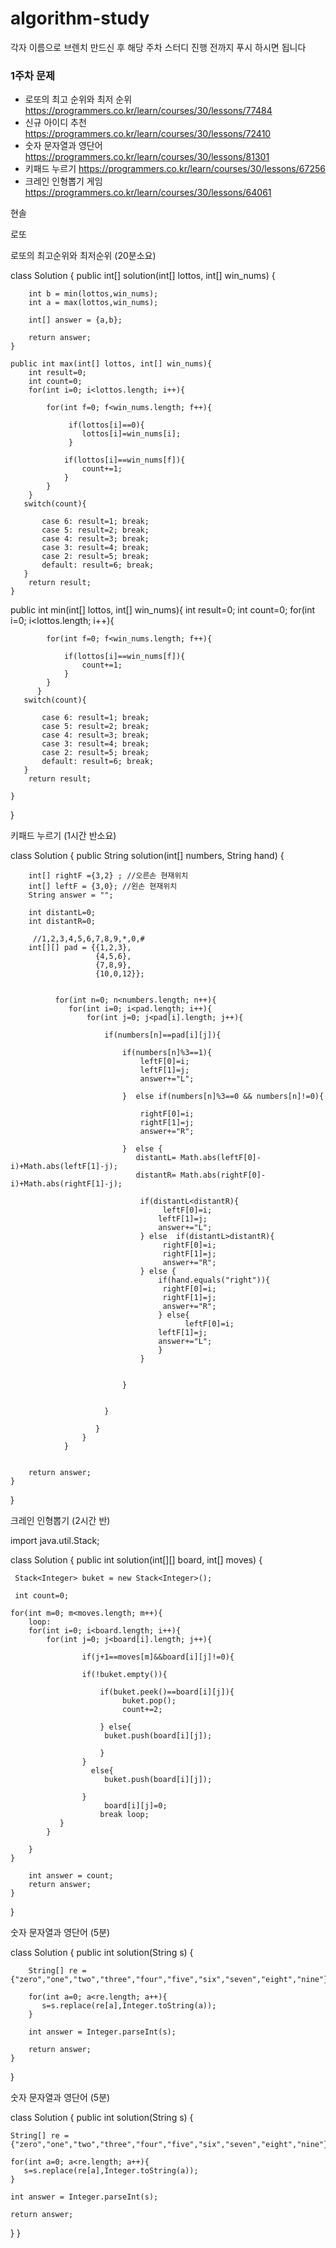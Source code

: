 # algorithm-study
각자 이름으로 브렌치 만드신 후 해당 주차 스터디 진행 전까지 푸시 하시면 됩니다  

### 1주차 문제
- 로또의 최고 순위와 최저 순위 https://programmers.co.kr/learn/courses/30/lessons/77484
- 신규 아이디 추천 https://programmers.co.kr/learn/courses/30/lessons/72410
- 숫자 문자열과 영단어 https://programmers.co.kr/learn/courses/30/lessons/81301
- 키패드 누르기 https://programmers.co.kr/learn/courses/30/lessons/67256
- 크레인 인형뽑기 게임 https://programmers.co.kr/learn/courses/30/lessons/64061



현솔

로또

로또의 최고순위와 최저순위 (20분소요)

class Solution {
    public int[] solution(int[] lottos, int[] win_nums) {
       
        
        int b = min(lottos,win_nums);
        int a = max(lottos,win_nums);
        
        int[] answer = {a,b};
    
        return answer;
    }
    
    public int max(int[] lottos, int[] win_nums){
        int result=0;
        int count=0;
        for(int i=0; i<lottos.length; i++){
           
            for(int f=0; f<win_nums.length; f++){
               
                 if(lottos[i]==0){
                    lottos[i]=win_nums[i];                
                 }
                
                if(lottos[i]==win_nums[f]){
                    count+=1;
                }
            }
        }
       switch(count){
             
           case 6: result=1; break;
           case 5: result=2; break;
           case 4: result=3; break;    
           case 3: result=4; break;    
           case 2: result=5; break;
           default: result=6; break;    
       }
        return result; 
    }
    
 public int min(int[] lottos, int[] win_nums){
          int result=0;
          int count=0;
          for(int i=0; i<lottos.length; i++){
           
            for(int f=0; f<win_nums.length; f++){
                
                if(lottos[i]==win_nums[f]){
                    count+=1;
                }
            }
          }
       switch(count){
             
           case 6: result=1; break;
           case 5: result=2; break;
           case 4: result=3; break;    
           case 3: result=4; break;    
           case 2: result=5; break;
           default: result=6; break;    
       }
        return result; 
        
    }
    
}


키패드 누르기 (1시간 반소요)

class Solution {
    public String solution(int[] numbers, String hand) {
        
        int[] rightF ={3,2} ; //오른손 현재위치
        int[] leftF = {3,0}; //왼손 현재위치              
        String answer = "";      
               
        int distantL=0;
        int distantR=0;
            
         //1,2,3,4,5,6,7,8,9,*,0,#
        int[][] pad = {{1,2,3},
                       {4,5,6},
                       {7,8,9},
                       {10,0,12}};  
        
           
              for(int n=0; n<numbers.length; n++){
                 for(int i=0; i<pad.length; i++){
                     for(int j=0; j<pad[i].length; j++){
                    
                         if(numbers[n]==pad[i][j]){
                             
                             if(numbers[n]%3==1){
                                 leftF[0]=i;
                                 leftF[1]=j;
                                 answer+="L";
                                 
                             }  else if(numbers[n]%3==0 && numbers[n]!=0){
                                 
                                 rightF[0]=i;
                                 rightF[1]=j;
                                 answer+="R";
                                 
                             }  else {
                                distantL= Math.abs(leftF[0]-i)+Math.abs(leftF[1]-j);
                                distantR= Math.abs(rightF[0]-i)+Math.abs(rightF[1]-j);
                                 
                                 if(distantL<distantR){
                                      leftF[0]=i;
                                     leftF[1]=j;
                                     answer+="L";
                                 } else  if(distantL>distantR){
                                      rightF[0]=i;
                                      rightF[1]=j;
                                      answer+="R";
                                 } else {
                                     if(hand.equals("right")){
                                      rightF[0]=i;
                                      rightF[1]=j;
                                      answer+="R";
                                     } else{
                                           leftF[0]=i;
                                     leftF[1]=j;
                                     answer+="L";
                                     }
                                 }
                                 
                                 
                             }                       
                             
                             
                         }
                         
                       }    
                    }      
                }
         
       
        return answer;
    }
}


크레인 인형뽑기 (2시간 반)

import java.util.Stack;

class Solution {
    public int solution(int[][] board, int[] moves) {
        
     Stack<Integer> buket = new Stack<Integer>();
    
     int count=0;
        
    for(int m=0; m<moves.length; m++){
        loop:
        for(int i=0; i<board.length; i++){
            for(int j=0; j<board[i].length; j++){
               
                    if(j+1==moves[m]&&board[i][j]!=0){
                        
                    if(!buket.empty()){
                        
                        if(buket.peek()==board[i][j]){
                             buket.pop();
                             count+=2;                             
                            
                        } else{
                         buket.push(board[i][j]); 
                      
                        }
                    } 
                      else{                        
                         buket.push(board[i][j]); 
                         
                    }
                         board[i][j]=0;                       
                        break loop;
               }   
            }
           
        }         
    }       
       
        int answer = count;
        return answer;
    }
    
    
}

숫자 문자열과 영단어 (5분)

class Solution {
    public int solution(String s) {
        
     
        String[] re ={"zero","one","two","three","four","five","six","seven","eight","nine"};
        
        for(int a=0; a<re.length; a++){
           s=s.replace(re[a],Integer.toString(a));
        }
        
        int answer = Integer.parseInt(s);
        
        return answer;
    }
}


숫자 문자열과 영단어 (5분)

class Solution { public int solution(String s) {

    String[] re ={"zero","one","two","three","four","five","six","seven","eight","nine"};
    
    for(int a=0; a<re.length; a++){
       s=s.replace(re[a],Integer.toString(a));
    }
    
    int answer = Integer.parseInt(s);
    
    return answer;
}
}
